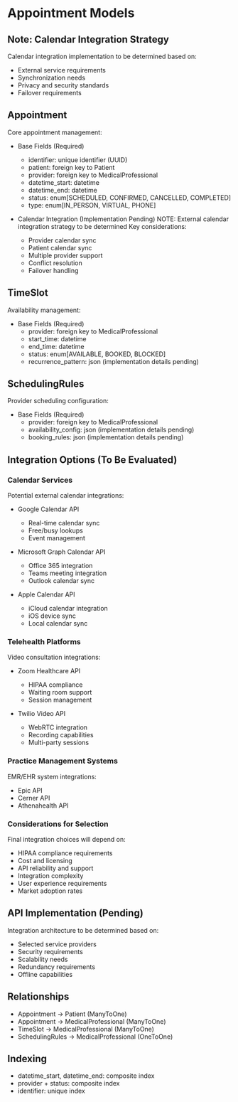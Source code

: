 # Appointment Models

## Note: Calendar Integration Strategy
Calendar integration implementation to be determined based on:
- External service requirements
- Synchronization needs
- Privacy and security standards
- Failover requirements

## Appointment
Core appointment management:
- Base Fields (Required)
  - identifier: unique identifier (UUID)
  - patient: foreign key to Patient
  - provider: foreign key to MedicalProfessional
  - datetime_start: datetime
  - datetime_end: datetime
  - status: enum[SCHEDULED, CONFIRMED, CANCELLED, COMPLETED]
  - type: enum[IN_PERSON, VIRTUAL, PHONE]
  
- Calendar Integration (Implementation Pending)
  NOTE: External calendar integration strategy to be determined
  Key considerations:
  - Provider calendar sync
  - Patient calendar sync
  - Multiple provider support
  - Conflict resolution
  - Failover handling

## TimeSlot
Availability management:
- Base Fields (Required)
  - provider: foreign key to MedicalProfessional
  - start_time: datetime
  - end_time: datetime
  - status: enum[AVAILABLE, BOOKED, BLOCKED]
  - recurrence_pattern: json (implementation details pending)

## SchedulingRules
Provider scheduling configuration:
- Base Fields (Required)
  - provider: foreign key to MedicalProfessional
  - availability_config: json (implementation details pending)
  - booking_rules: json (implementation details pending)

## Integration Options (To Be Evaluated)

### Calendar Services
Potential external calendar integrations:
- Google Calendar API
  - Real-time calendar sync
  - Free/busy lookups
  - Event management
  
- Microsoft Graph Calendar API
  - Office 365 integration
  - Teams meeting integration
  - Outlook calendar sync

- Apple Calendar API
  - iCloud calendar integration
  - iOS device sync
  - Local calendar sync

### Telehealth Platforms
Video consultation integrations:
- Zoom Healthcare API
  - HIPAA compliance
  - Waiting room support
  - Session management

- Twilio Video API
  - WebRTC integration
  - Recording capabilities
  - Multi-party sessions

### Practice Management Systems
EMR/EHR system integrations:
- Epic API
- Cerner API
- Athenahealth API

### Considerations for Selection
Final integration choices will depend on:
- HIPAA compliance requirements
- Cost and licensing
- API reliability and support
- Integration complexity
- User experience requirements
- Market adoption rates

## API Implementation (Pending)
Integration architecture to be determined based on:
- Selected service providers
- Security requirements
- Scalability needs
- Redundancy requirements
- Offline capabilities

## Relationships
- Appointment -> Patient (ManyToOne)
- Appointment -> MedicalProfessional (ManyToOne)
- TimeSlot -> MedicalProfessional (ManyToOne)
- SchedulingRules -> MedicalProfessional (OneToOne)

## Indexing
- datetime_start, datetime_end: composite index
- provider + status: composite index
- identifier: unique index
